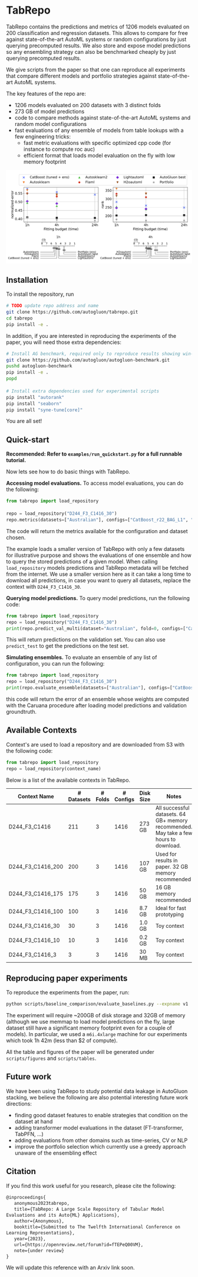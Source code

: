 # TabRepo

TabRepo contains the predictions and metrics of 1206 models evaluated on 200 classification and regression datasets. 
This allows to compare for free against state-of-the-art AutoML systems or random configurations by just querying 
precomputed results. We also store and expose model predictions so any ensembling strategy can also be benchmarked 
cheaply by just querying precomputed results.

We give scripts from the paper so that one can reproduce all experiments that compare different models and portfolio
strategies against state-of-the-art AutoML systems.

The key features of the repo are:
* 1206 models evaluated on 200 datasets with 3 distinct folds
* 273 GB of model predictions
* code to compare methods against state-of-the-art AutoML systems and random model configurations
* fast evaluations of any ensemble of models from table lookups with a few engineering tricks:
  * fast metric evaluations with specific optimized cpp code (for instance to compute roc auc)
  * efficient format that loads model evaluation on the fly with low memory footprint

![paper-figure.png](data/paper-figure.png)

 
## Installation

To install the repository, run

```bash
# TODO update repo address and name
git clone https://github.com/autogluon/tabrepo.git
cd tabrepo  
pip install -e .
```

In addition, if you are interested in reproducing the experiments of the paper, you will need those extra dependencies:

```bash
# Install AG benchmark, required only to reproduce results showing win-rate tables
git clone https://github.com/autogluon/autogluon-benchmark.git
pushd autogluon-benchmark
pip install -e .
popd

# Install extra dependencies used for experimental scripts
pip install "autorank"
pip install "seaborn"
pip install "syne-tune[core]"         
```

You are all set!

## Quick-start

**Recommended: Refer to `examples/run_quickstart.py` for a full runnable tutorial.**

Now lets see how to do basic things with TabRepo.

**Accessing model evaluations.** To access model evaluations, you can do the following:

```python
from tabrepo import load_repository

repo = load_repository("D244_F3_C1416_30")
repo.metrics(datasets=["Australian"], configs=["CatBoost_r22_BAG_L1", "RandomForest_r12_BAG_L1"])
```

The code will return the metrics available for the configuration and dataset chosen. 

The example loads a smaller version of TabRepo with only a few datasets for illustrative purpose and shows
the evaluations of one ensemble and how to query the stored predictions of a given model.
When calling `load_repository` models predictions and TabRepo metadata will be fetched from the internet. We use a smaller version 
here as it can take a long time to download all predictions, in case you want to query all datasets, replace the context
with `D244_F3_C1416_30`.


**Querying model predictions.**
To query model predictions, run the following code:
```python
from tabrepo import load_repository
repo = load_repository("D244_F3_C1416_30")
print(repo.predict_val_multi(dataset="Australian", fold=0, configs=["CatBoost_r22_BAG_L1", "RandomForest_r12_BAG_L1"]))
```

This will return predictions on the validation set. 
You can also use `predict_test` to get the predictions on the test set.

**Simulating ensembles.**
To evaluate an ensemble of any list of configuration, you can run the following:
```python
from tabrepo import load_repository
repo = load_repository("D244_F3_C1416_30")
print(repo.evaluate_ensemble(datasets=["Australian"], configs=["CatBoost_r22_BAG_L1", "RandomForest_r12_BAG_L1"]))
```

this code will return the error of an ensemble whose weights are computed with the Caruana procedure after loading model
predictions and validation groundtruth.

## Available Contexts

Context's are used to load a repository and are downloaded from S3 with the following code:

```python
from tabrepo import load_repository
repo = load_repository(context_name)
```

Below is a list of the available contexts in TabRepo.

| Context Name      | # Datasets | # Folds | # Configs | Disk Size | Notes                     |
| ----------------- | ---------- | ------- | --------- | --------- | ------------------------- |
| D244_F3_C1416     | 211        | 3       | 1416      | 273 GB    | All successful datasets. 64 GB+ memory recommended. May take a few hours to download. |
| D244_F3_C1416_200 | 200        | 3       | 1416      | 107 GB    | Used for results in paper. 32 GB memory recommended |
| D244_F3_C1416_175 | 175        | 3       | 1416      | 50 GB     | 16 GB memory recommended |
| D244_F3_C1416_100 | 100        | 3       | 1416      | 8.7 GB    | Ideal for fast prototyping |
| D244_F3_C1416_30  | 30         | 3       | 1416      | 1.0 GB    | Toy context |
| D244_F3_C1416_10  | 10         | 3       | 1416      | 0.2 GB    | Toy context |
| D244_F3_C1416_3   | 3          | 3       | 1416      | 30 MB     | Toy context |


## Reproducing paper experiments

To reproduce the experiments from the paper, run:

```bash
python scripts/baseline_comparison/evaluate_baselines.py --expname v1
```

The experiment will require ~200GB of disk storage and 32GB of memory (although we use memmap to load model predictions
on the fly, large dataset still have a significant memory footprint even for a couple of models). In particular, we
used a `m6i.4xlarge` machine for our experiments which took 1h 42m (less than $2 of compute).

All the table and figures of the paper will be generated under `scripts/figures` and `scripts/tables`.

## Future work

We have been using TabRepo to study potential data leakage in AutoGluon stacking, we believe the following are also 
potential interesting future work directions:

* finding good dataset features to enable strategies that condition on the dataset at hand
* adding transformer model evaluations in the dataset (FT-transformer, TabPFN, ...)
* adding evaluations from other domains such as time-series, CV or NLP
* improve the portfolio selection which currently use a greedy approach unaware of the ensembling effect

## Citation

If you find this work useful for you research, please cite the following:
```
@inproceedings{
   anonymous2023tabrepo,
   title={TabRepo: A Large Scale Repository of Tabular Model Evaluations and its Auto{ML} Applications},
   author={Anonymous},
   booktitle={Submitted to The Twelfth International Conference on Learning Representations},
   year={2023},
   url={https://openreview.net/forum?id=fTEPeQ00VM},
   note={under review}
}
```

We will update this reference with an Arxiv link soon.
